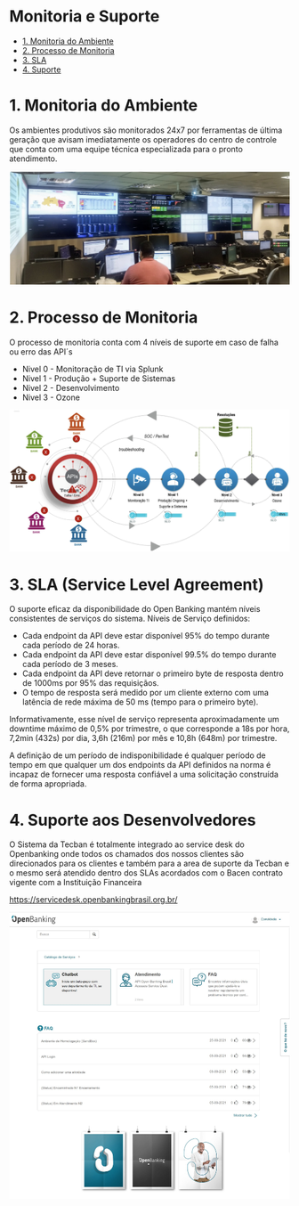 # Monitoria e Suporte

- [1. Monitoria do Ambiente](#1.-Monitoria)
- [2. Processo de Monitoria ](#-2.-Processo-de-Monitoria-e-SLA)
- [3. SLA](#2-definições-e-abreviaturas)
- [4. Suporte](#3-visão-geral)

# 1. Monitoria do Ambiente
Os ambientes produtivos são monitorados 24x7 por ferramentas de última geração que avisam imediatamente os operadores do centro de controle que conta com uma equipe técnica especializada para o pronto atendimento.


![Imagem 14](../images/imagem_14.jpg)

# 2. Processo de Monitoria

O processo de monitoria conta com 4 níveis de suporte em caso de falha ou erro das API´s
- Nivel 0 - Monitoração de TI via Splunk
- Nivel 1 - Produção + Suporte de Sistemas
- Nivel 2 - Desenvolvimento
- Nivel 3 - Ozone


![Imagem 15](../images/imagem_15.jpg)

# 3. SLA (Service Level Agreement)

O suporte eficaz da disponibilidade do Open Banking mantém níveis consistentes de serviços do sistema. Níveis de Serviço definidos:

- Cada endpoint da API deve estar disponível 95% do tempo durante cada período de 24 horas.
- Cada endpoint da API deve estar disponível 99.5% do tempo durante cada período de 3 meses.
- Cada endpoint da API deve retornar o primeiro byte de resposta dentro de 1000ms por 95% das requisiçãos.
- O tempo de resposta será medido por um cliente externo com uma latência de rede máxima de 50 ms (tempo para o primeiro byte).

Informativamente, esse nível de serviço representa aproximadamente um downtime máximo de 0,5% por trimestre, o que corresponde a 18s por hora, 7,2min (432s) por dia, 3,6h (216m) por mês e 10,8h (648m) por trimestre.

A definição de um período de indisponibilidade é qualquer período de tempo em que qualquer um dos endpoints da API definidos na norma é incapaz de fornecer uma resposta confiável a uma solicitação construída de forma apropriada.

# 4. Suporte aos Desenvolvedores

O Sistema da Tecban é totalmente integrado ao service desk do Openbanking onde todos os chamados dos nossos clientes são direcionados para os clientes e também para a area de suporte da Tecban e o mesmo será atendido dentro dos SLAs acordados com o Bacen contrato vigente com a Instituição Financeira

https://servicedesk.openbankingbrasil.org.br/

![Suporte](../images/imagem_23.jpg)


